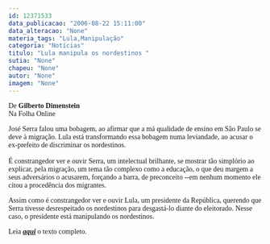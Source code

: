 ```yaml
---
id: 12371533
data_publicacao: "2006-08-22 15:11:00"
data_alteracao: "None"
materia_tags: "Lula,Manipulação"
categoria: "Notícias"
titulo: "Lula manipula os nordestinos "
sutia: "None"
chapeu: "None"
autor: "None"
imagem: "None"
---
```

<p><P><FONT face=Verdana>De <B>Gilberto Dimenstein</B><BR>Na Folha Online</FONT></P></p>
<p><P><FONT face=Verdana>José Serra falou uma bobagem, ao afirmar que a má qualidade de ensino em São Paulo se deve à migração. Lula está transformando essa bobagem numa leviandade, ao acusar o ex-prefeito de discriminar os nordestinos.<BR><BR>É constrangedor ver e ouvir Serra, um intelectual brilhante, se mostrar tão simplório ao explicar, pela migração, um tema tão complexo como a educação, o que deu margem a seus adversários o acusarem, forçando a barra, de preconceito --em nenhum momento ele citou a procedência dos migrantes. </FONT></P></p>
<p><P><FONT face=Verdana>Assim como é constrangedor ver e ouvir Lula, um presidente da República, querendo que Serra tivesse desrespeitado os nordestinos para desgastá-lo diante do eleitorado. Nesse caso, o presidente está manipulando os nordestinos.<BR></P></FONT><FONT face=Verdana></p>
<p><P>Leia <B><EM><A href=\"https://www1.folha.uol.com.br/folha/pensata/ult508u315.shtml\" target=_blank>aqui</A></EM></B> o texto completo.</P></FONT> </p>
